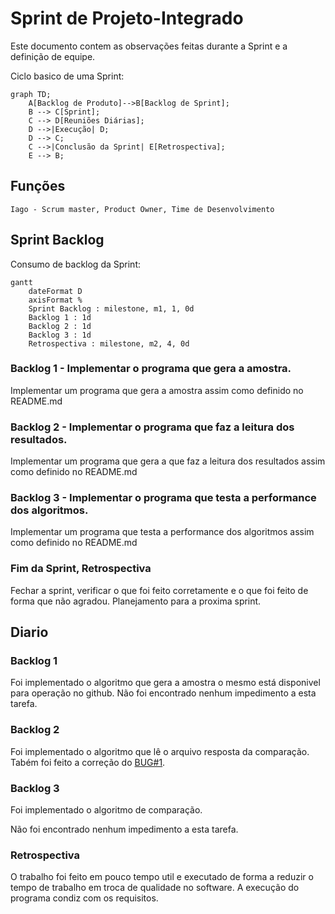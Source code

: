 # Sprint de Projeto-Integrado

Este documento contem as observações feitas durante a Sprint e a definição de equipe.

Ciclo basico de uma Sprint:

```mermaid
graph TD;
    A[Backlog de Produto]-->B[Backlog de Sprint];
    B --> C[Sprint];
    C --> D[Reuniões Diárias];
    D -->|Execução| D;
    D --> C;
    C -->|Conclusão da Sprint| E[Retrospectiva];
    E --> B;
```

## Funções

`Iago - Scrum master, Product Owner, Time de Desenvolvimento`

## Sprint Backlog

Consumo de backlog da Sprint:

```mermaid
gantt
    dateFormat D
    axisFormat %
    Sprint Backlog : milestone, m1, 1, 0d
    Backlog 1 : 1d
    Backlog 2 : 1d
    Backlog 3 : 1d
    Retrospectiva : milestone, m2, 4, 0d
```

### Backlog 1 - Implementar o programa que gera a amostra.

Implementar um programa que gera a amostra assim como definido no README.md

### Backlog 2 - Implementar o programa que faz a leitura dos resultados.

Implementar um programa que gera a que faz a leitura dos resultados assim como definido no README.md

### Backlog 3 - Implementar o programa que testa a performance dos algoritmos.

Implementar um programa que testa a performance dos algoritmos assim como definido no README.md

### Fim da Sprint, Retrospectiva

Fechar a sprint, verificar o que foi feito corretamente e o que foi feito de forma que não agradou.
Planejamento para a proxima sprint.

## Diario

### Backlog 1

Foi implementado o algoritmo que gera a amostra o mesmo está disponivel para operação no github.
 Não foi encontrado nenhum impedimento a esta tarefa.

### Backlog 2

Foi implementado o algoritmo que lê o arquivo resposta da comparação. Tabém foi feito a correção do [BUG#1](https://github.com/Iagocds/Projeto-Integrado/issues/1).

### Backlog 3

Foi implementado o algoritmo de comparação.

Não foi encontrado nenhum impedimento a esta tarefa.

### Retrospectiva

O trabalho foi feito em pouco tempo util e executado de forma a reduzir o tempo de trabalho em troca de qualidade no software. A execução do programa condiz com os requisitos.
